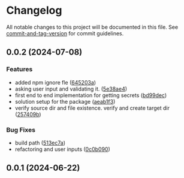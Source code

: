 # Changelog

All notable changes to this project will be documented in this file. See [commit-and-tag-version](https://github.com/absolute-version/commit-and-tag-version) for commit guidelines.

## 0.0.2 (2024-07-08)


### Features

* added npm ignore fle ([645203a](https://github.com/amittkSharma/azure-vault-secrets/commit/645203a5327ee885efa0689ad224b22553dea887))
* asking user input and validating it. ([5e38ae4](https://github.com/amittkSharma/azure-vault-secrets/commit/5e38ae4dda880784a15ca77b76bd7c6ce245ae2c))
* first end to end implementation for getting secrets ([bd99dec](https://github.com/amittkSharma/azure-vault-secrets/commit/bd99deccdb516f73063053251769aa3d67894e69))
* solution setup for the package ([aeab1f3](https://github.com/amittkSharma/azure-vault-secrets/commit/aeab1f3dcc145dc3f4f95e2d808bab148acd855b))
* verify source dir and file existence. verify and create target dir ([257409b](https://github.com/amittkSharma/azure-vault-secrets/commit/257409b22883fa8fc0649defe86deedf5fd04b99))


### Bug Fixes

* build path ([513ec7a](https://github.com/amittkSharma/azure-vault-secrets/commit/513ec7a279054237bfead6182fd27cf30ebd6ca2))
* refactoring and user inputs ([0c0b090](https://github.com/amittkSharma/azure-vault-secrets/commit/0c0b09001b257fee0d893ee2f2f7ea66c0649787))

## 0.0.1 (2024-06-22)
